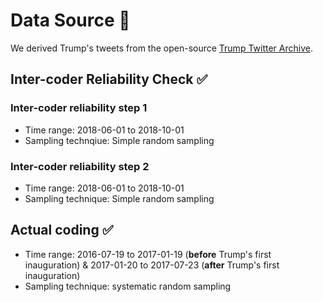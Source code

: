 # Data Source 📃
We derived Trump's tweets from the open-source [Trump Twitter Archive](https://www.thetrumparchive.com/?resultssortOption=%22Latest%22).
## Inter-coder Reliability Check ✅
### Inter-coder reliability step 1
- Time range: 2018-06-01 to 2018-10-01
- Sampling technqiue: Simple random sampling
### Inter-coder reliability step 2
- Time range: 2018-06-01 to 2018-10-01
- Sampling technique: Simple random sampling
## Actual coding ✅
- Time range: 2016-07-19 to 2017-01-19 (**before** Trump's first inauguration) & 2017-01-20 to 2017-07-23 (**after** Trump's first inauguration)
- Sampling technique: systematic random sampling



